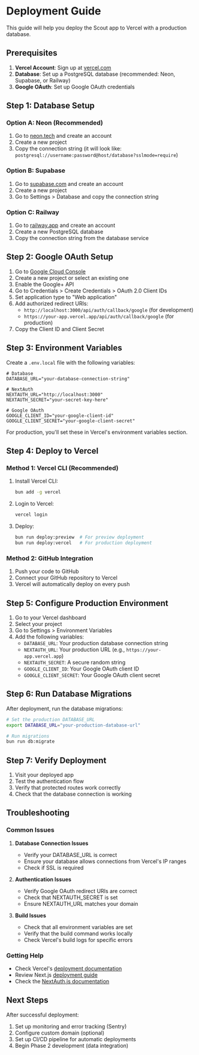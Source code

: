 # Deployment Guide

This guide will help you deploy the Scout app to Vercel with a production database.

## Prerequisites

1. **Vercel Account**: Sign up at [vercel.com](https://vercel.com)
2. **Database**: Set up a PostgreSQL database (recommended: Neon, Supabase, or Railway)
3. **Google OAuth**: Set up Google OAuth credentials

## Step 1: Database Setup

### Option A: Neon (Recommended)

1. Go to [neon.tech](https://neon.tech) and create an account
2. Create a new project
3. Copy the connection string (it will look like: `postgresql://username:password@host/database?sslmode=require`)

### Option B: Supabase

1. Go to [supabase.com](https://supabase.com) and create an account
2. Create a new project
3. Go to Settings > Database and copy the connection string

### Option C: Railway

1. Go to [railway.app](https://railway.app) and create an account
2. Create a new PostgreSQL database
3. Copy the connection string from the database service

## Step 2: Google OAuth Setup

1. Go to [Google Cloud Console](https://console.cloud.google.com)
2. Create a new project or select an existing one
3. Enable the Google+ API
4. Go to Credentials > Create Credentials > OAuth 2.0 Client IDs
5. Set application type to "Web application"
6. Add authorized redirect URIs:
   - `http://localhost:3000/api/auth/callback/google` (for development)
   - `https://your-app.vercel.app/api/auth/callback/google` (for production)
7. Copy the Client ID and Client Secret

## Step 3: Environment Variables

Create a `.env.local` file with the following variables:

```env
# Database
DATABASE_URL="your-database-connection-string"

# NextAuth
NEXTAUTH_URL="http://localhost:3000"
NEXTAUTH_SECRET="your-secret-key-here"

# Google OAuth
GOOGLE_CLIENT_ID="your-google-client-id"
GOOGLE_CLIENT_SECRET="your-google-client-secret"
```

For production, you'll set these in Vercel's environment variables section.

## Step 4: Deploy to Vercel

### Method 1: Vercel CLI (Recommended)

1. Install Vercel CLI:

   ```bash
   bun add -g vercel
   ```

2. Login to Vercel:

   ```bash
   vercel login
   ```

3. Deploy:
   ```bash
   bun run deploy:preview  # For preview deployment
   bun run deploy:vercel   # For production deployment
   ```

### Method 2: GitHub Integration

1. Push your code to GitHub
2. Connect your GitHub repository to Vercel
3. Vercel will automatically deploy on every push

## Step 5: Configure Production Environment

1. Go to your Vercel dashboard
2. Select your project
3. Go to Settings > Environment Variables
4. Add the following variables:
   - `DATABASE_URL`: Your production database connection string
   - `NEXTAUTH_URL`: Your production URL (e.g., `https://your-app.vercel.app`)
   - `NEXTAUTH_SECRET`: A secure random string
   - `GOOGLE_CLIENT_ID`: Your Google OAuth client ID
   - `GOOGLE_CLIENT_SECRET`: Your Google OAuth client secret

## Step 6: Run Database Migrations

After deployment, run the database migrations:

```bash
# Set the production DATABASE_URL
export DATABASE_URL="your-production-database-url"

# Run migrations
bun run db:migrate
```

## Step 7: Verify Deployment

1. Visit your deployed app
2. Test the authentication flow
3. Verify that protected routes work correctly
4. Check that the database connection is working

## Troubleshooting

### Common Issues

1. **Database Connection Issues**

   - Verify your DATABASE_URL is correct
   - Ensure your database allows connections from Vercel's IP ranges
   - Check if SSL is required

2. **Authentication Issues**

   - Verify Google OAuth redirect URIs are correct
   - Check that NEXTAUTH_SECRET is set
   - Ensure NEXTAUTH_URL matches your domain

3. **Build Issues**
   - Check that all environment variables are set
   - Verify that the build command works locally
   - Check Vercel's build logs for specific errors

### Getting Help

- Check Vercel's [deployment documentation](https://vercel.com/docs)
- Review Next.js [deployment guide](https://nextjs.org/docs/deployment)
- Check the [NextAuth.js documentation](https://next-auth.js.org)

## Next Steps

After successful deployment:

1. Set up monitoring and error tracking (Sentry)
2. Configure custom domain (optional)
3. Set up CI/CD pipeline for automatic deployments
4. Begin Phase 2 development (data integration)
